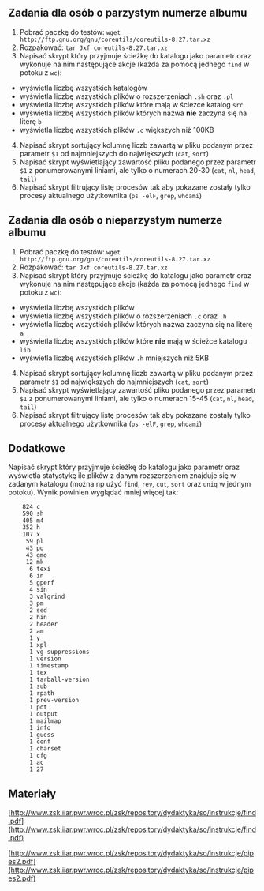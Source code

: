 ## Zadania dla osób o parzystym numerze albumu

1. Pobrać paczkę do testów: `wget http://ftp.gnu.org/gnu/coreutils/coreutils-8.27.tar.xz`
2. Rozpakować: `tar Jxf coreutils-8.27.tar.xz`
3. Napisać skrypt który przyjmuje ścieżkę do katalogu jako parametr oraz wykonuje na nim następujące akcje (każda za pomocą jednego `find` w potoku z `wc`):
  * wyświetla liczbę wszystkich katalogów
  * wyświetla liczbę wszystkich plików o rozszerzeniach `.sh` oraz `.pl`
  * wyświetla liczbę wszystkich plików które mają w ścieżce katalog `src`
  * wyświetla liczbę wszystkich plików których nazwa **nie** zaczyna się na literę `b`
  * wyświetla liczbę wszystkich plików `.c` większych niż 100KB
4. Napisać skrypt sortujący kolumnę liczb zawartą w pliku podanym przez parametr `$1` od najmniejszych do największych (`cat`, `sort`)
5. Napisać skrypt wyświetlający zawartość pliku podanego przez parametr `$1` z ponumerowanymi liniami, ale tylko o numerach 20-30 (`cat`, `nl`, `head`, `tail`)
6. Napisać skrypt filtrujący listę procesów tak aby pokazane zostały tylko procesy aktualnego użytkownika (`ps -elF`, `grep`, `whoami`)

## Zadania dla osób o nieparzystym numerze albumu

1. Pobrać paczkę do testów: `wget http://ftp.gnu.org/gnu/coreutils/coreutils-8.27.tar.xz`
2. Rozpakować: `tar Jxf coreutils-8.27.tar.xz`
3. Napisać skrypt który przyjmuje ścieżkę do katalogu jako parametr oraz wykonuje na nim następujące akcje (każda za pomocą jednego `find` w potoku z `wc`):
  * wyświetla liczbę wszystkich plików
  * wyświetla liczbę wszystkich plików o rozszerzeniach `.c` oraz `.h`
  * wyświetla liczbę wszystkich plików których nazwa zaczyna się na literę `a`
  * wyświetla liczbę wszystkich plików które **nie** mają w ścieżce katalogu `lib`
  * wyświetla liczbę wszystkich plików `.h` mniejszych niż 5KB
4. Napisać skrypt sortujący kolumnę liczb zawartą w pliku podanym przez parametr `$1` od największych do najmniejszych (`cat`, `sort`)
5. Napisać skrypt wyświetlający zawartość pliku podanego przez parametr `$1` z ponumerowanymi liniami, ale tylko o numerach 15-45 (`cat`, `nl`, `head`, `tail`)
6. Napisać skrypt filtrujący listę procesów tak aby pokazane zostały tylko procesy aktualnego użytkownika (`ps -elF`, `grep`, `whoami`) 
  
## Dodatkowe

Napisać skrypt który przyjmuje ścieżkę do katalogu jako parametr oraz wyświetla statystykę ile plików z danym rozszerzeniem znajduje się w zadanym katalogu (można np użyć `find`, `rev`, `cut`, `sort` oraz `uniq` w jednym potoku). Wynik powinien wyglądać mniej więcej tak:

```
    824 c
    590 sh
    405 m4
    352 h
    107 x
     59 pl
     43 po
     43 gmo
     12 mk
      6 texi
      6 in
      5 gperf
      4 sin
      3 valgrind
      3 pm
      2 sed
      2 hin
      2 header
      2 am
      1 y
      1 xpl
      1 vg-suppressions
      1 version
      1 timestamp
      1 tex
      1 tarball-version
      1 sub
      1 rpath
      1 prev-version
      1 pot
      1 output
      1 mailmap
      1 info
      1 guess
      1 conf
      1 charset
      1 cfg
      1 ac
      1 27
```

## Materiały

[http://www.zsk.iiar.pwr.wroc.pl/zsk/repository/dydaktyka/so/instrukcje/find.pdf](http://www.zsk.iiar.pwr.wroc.pl/zsk/repository/dydaktyka/so/instrukcje/find.pdf)

[http://www.zsk.iiar.pwr.wroc.pl/zsk/repository/dydaktyka/so/instrukcje/pipes2.pdf](http://www.zsk.iiar.pwr.wroc.pl/zsk/repository/dydaktyka/so/instrukcje/pipes2.pdf)
